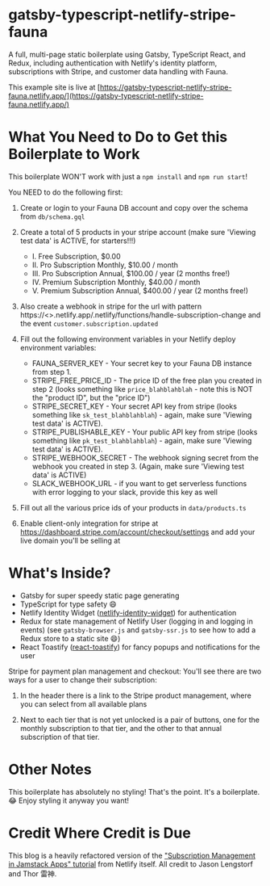 # gatsby-typescript-netlify-stripe-fauna

A full, multi-page static boilerplate using Gatsby, TypeScript React, and Redux, including authentication with Netlify's identity platform, subscriptions with Stripe, and customer data handling with Fauna.

This example site is live at [https://gatsby-typescript-netlify-stripe-fauna.netlify.app/](https://gatsby-typescript-netlify-stripe-fauna.netlify.app/)

# What You Need to Do to Get this Boilerplate to Work

This boilerplate WON'T work with just a `npm install` and `npm run start`!

You NEED to do the following first:

1. Create or login to your Fauna DB account and copy over the schema from `db/schema.gql`
2. Create a total of 5 products in your stripe account (make sure 'Viewing test data' is ACTIVE, for starters!!!)
   - I. Free Subscription, \$0.00
   - II. Pro Subscription Monthly, \$10.00 / month
   - III. Pro Subscription Annual, \$100.00 / year (2 months free!)
   - IV. Premium Subscription Monthly, \$40.00 / month
   - V. Premium Subscription Annual, \$400.00 / year (2 months free!)
3. Also create a webhook in stripe for the url with pattern https://<<YOUR UNIQUE NETLIFY APP NAME HERE>>.netlify.app/.netlify/functions/handle-subscription-change and the event `customer.subscription.updated`
4. Fill out the following environment variables in your Netlify deploy environment variables:

   - FAUNA_SERVER_KEY - Your secret key to your Fauna DB instance from step 1.
   - STRIPE_FREE_PRICE_ID - The price ID of the free plan you created in step 2 (looks something like `price_blahblahblah` - note this is NOT the "product ID", but the "price ID")
   - STRIPE_SECRET_KEY - Your secret API key from stripe (looks something like `sk_test_blahblahblah`) - again, make sure 'Viewing test data' is ACTIVE).
   - STRIPE_PUBLISHABLE_KEY - Your public API key from stripe (looks something like `pk_test_blahblahblah`) - again, make sure 'Viewing test data' is ACTIVE).
   - STRIPE_WEBHOOK_SECRET - The webhook signing secret from the webhook you created in step 3. (Again, make sure 'Viewing test data' is ACTIVE)
   - SLACK_WEBHOOK_URL - if you want to get serverless functions with error logging to your slack, provide this key as well

5. Fill out all the various price ids of your products in `data/products.ts`

6. Enable client-only integration for stripe at https://dashboard.stripe.com/account/checkout/settings and add your live domain you'll be selling at

# What's Inside?

- Gatsby for super speedy static page generating
- TypeScript for type safety :smile:
- Netlify Identity Widget ([netlify-identity-widget](https://github.com/netlify/netlify-identity-widget)) for authentication
- Redux for state management of Netlify User (logging in and logging in events) (see `gatsby-browser.js` and `gatsby-ssr.js` to see how to add a Redux store to a static site :smile:)
- React Toastify ([react-toastify](https://github.com/fkhadra/react-toastify)) for fancy popups and notifications for the user

Stripe for payment plan management and checkout:
You'll see there are two ways for a user to change their subscription:

1. In the header there is a link to the Stripe product management, where you can select from all available plans

2. Next to each tier that is not yet unlocked is a pair of buttons, one for the monthly subscription to that tier, and the other to that annual subscription of that tier.

# Other Notes

This boilerplate has absolutely no styling! That's the point. It's a boilerplate. :joy: Enjoy styling it anyway you want!

# Credit Where Credit is Due

This blog is a heavily refactored version of the ["Subscription Management in Jamstack Apps" tutorial](https://github.com/stripe-samples/netlify-stripe-subscriptions) from Netlify itself. All credit to Jason Lengstorf and Thor 雷神.
